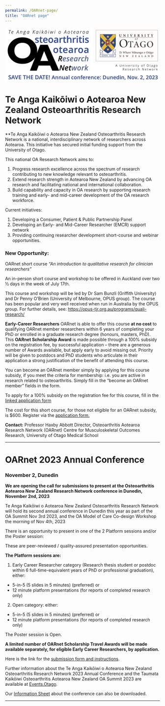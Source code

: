 ```yaml
---
permalink: /OARnet-page/
title: "OARnet page"
---
```

![OARNet Logo](/images/OARNet-logo.jpg)

# Te Anga Kaikōiwi o Aotearoa New Zealand Osteoarthritis Research Network

**Te Anga Kaikōiwi o Aotearoa New Zealand Osteoarthritis Research Network is a national, interdisciplinary network of researchers across Aotearoa. This initiative has secured initial funding support from the University of Otago.

This national OA Research Network aims to:
1) Progress research excellence across the spectrum of research contributing to new knowledge relevant to osteoarthritis.
2) Extend research strength in Aotearoa New Zealand by advancing OA research and facilitating national and international collaboration.
3) Build capability and capacity in OA research by supporting research training and early- and mid-career development of the OA research workforce.

Current initiatives:
1) Developing a Consumer, Patient & Public Partnership Panel
2) Developing an Early- and Mid-Career Researcher (EMCR) support network 
3) Providing continuing researcher development short-course and webinar opportunities.

### New Opportunity:
OARnet short course *“An introduction to qualitative research for clinician researchers”*

An in-person short course and workshop to be offered in Auckland over two ½ days in the week of July 17th.

This course and workshop will be led by Dr Sam Bunzli (Griffith University) and Dr Penny O’Brien (University of Melbourne, OPUS group). The course has been popular and very well received when run in Australia by the OPUS group. For further details, see: https://opus-tjr.org.au/programs/quali-research/ 

**Early-Career Researchers** OARnet is able to offer this course **at no cost** to qualifying OARnet member researchers within 6 years of completing your PhD or enrolled in a graduate research degree (honours, masters, PhD). This **OARnet Scholarship Award** is made possible through a 100% subsidy on the registration fee, by successful application – there are a generous number of Awards available, but apply early to avoid missing out. Priority will be given to postdocs and PhD students who articulate in their application a strong justification of the benefit of attending this course.

You can become an OARnet member simply by applying for this course subsidy, if you meet the criteria for membership: i.e. you are active in research related to osteoarthritis. Simply fill in the “become an OARnet member” fields in the form.

To apply for a 100% subsidy on the registration fee for this course, fill in the [linked application form](https://form.jotform.com/230506473152045)


The cost for this short course, for those not eligible for an OARnet subsidy, is $600. Register via the [application form.](https://form.jotform.com/230506473152045)

**Contact:**
Professor Haxby Abbott
Director, Osteoarthritis Aotearoa Research Network (OARnet)
Centre for Musculoskeletal Outcomes Research, University of Otago Medical School

---

# OARnet 2023 Annual Conference
### November 2, Dunedin

**We are opening the call for submissions to present at the Osteoarthritis Aotearoa New Zealand Research Network conference in Dunedin, November 2nd, 2023**

Te Anga Kaikōiwi o Aotearoa New Zealand Osteoarthritis Research Network will hold its second annual conference in Dunedin this year as part of the OA Summit Nov 3rd 2023, and the OA Model of Care Co-design Workshop the morning of Nov 4th, 2023

There is an opportunity to present in one of the 2 Platform sessions and/or the Poster session:

These are peer-reviewed / quality-assured presentation opportunities.

**The Platform sessions are:**

1. Early Career Researcher category (Research thesis student or postdoc within 6 full-time-equivalent years of PhD or professional graduation), either:
- 5-in-5 (5 slides in 5 minutes) (preferred) or
- 12 minute platform presentations (for reports of completed research only)
2. Open category: either:
- 5-in-5 (5 slides in 5 minutes) (preferred) or
- 12 minute platform presentations (for reports of completed research only)

The Poster session is Open.

**A limited number of OARnet Scholarship Travel Awards will be made available separately, for eligible Early Career Researchers, by application.**

Here is the link for the [submission form and instructions](https://form.jotform.com/231617332719860).

Further information about the Te Anga Kaikōiwi o Aotearoa New Zealand Osteoarthritis Research Network 2023 Annual Conference and the Taumata Kaikōiwi Osteoarthritis Aotearoa New Zealand OA Summit 2023 are available at [Events.Otago](https://events.otago.ac.nz/2023-oa-summit/).

Our [Information Sheet](https://uo-cmor.github.io/files/Info-Sheet-Nov-Conf.docx) about the conference can also be downloaded.

---


